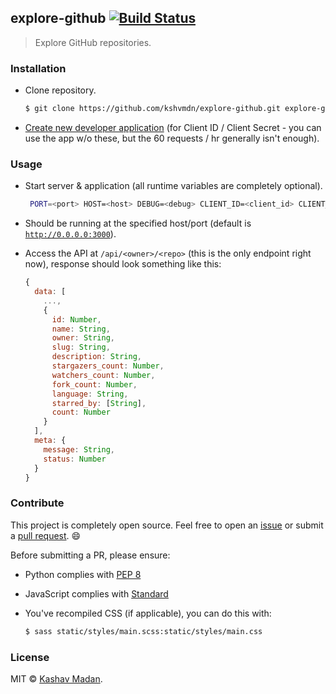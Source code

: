 ## explore-github [![Build Status](https://travis-ci.org/kshvmdn/explore-github.svg?branch=master)](https://travis-ci.org/kshvmdn/explore-github)

> Explore GitHub repositories.

### Installation

- Clone repository.

  ```sh
  $ git clone https://github.com/kshvmdn/explore-github.git explore-github && cd $_ && pip install -r ./requirements.txt
  ```

- [Create new developer application](https://github.com/settings/developers) (for Client ID / Client Secret - you can use the app w/o these, but the 60 requests / hr generally isn't enough).

### Usage

- Start server & application (all runtime variables are completely optional).

  ```sh
   PORT=<port> HOST=<host> DEBUG=<debug> CLIENT_ID=<client_id> CLIENT_SECRET=<client_secret> ./app.py
  ```

- Should be running at the specified host/port (default is [`http://0.0.0.0:3000`](http://0.0.0.0:3000)).

- Access the API at `/api/<owner>/<repo>` (this is the only endpoint right now), response should look something like this:

  ```js
  {
    data: [
      ...,
      {
        id: Number,
        name: String,
        owner: String,
        slug: String,
        description: String,
        stargazers_count: Number,
        watchers_count: Number,
        fork_count: Number,
        language: String,
        starred_by: [String],
        count: Number
      }
    ],
    meta: {
      message: String,
      status: Number
    }
  }
  ```

### Contribute

This project is completely open source. Feel free to open an [issue](https://github.com/kshvmdn/github-list/issues) or submit a [pull request](https://github.com/kshvmdn/github-list/pulls). :smile:

Before submitting a PR, please ensure:

  - Python complies with [PEP 8](https://www.python.org/dev/peps/pep-0008/)
  - JavaScript complies with [Standard](https://github.com/feross/standard)
  - You've recompiled CSS (if applicable), you can do this with:

    ```sh
    $ sass static/styles/main.scss:static/styles/main.css
    ```

### License

MIT © [Kashav Madan](http://kshvmdn.com).
